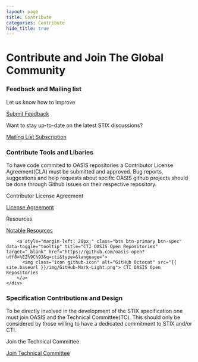 ```yaml
---
layout: page
title: Contribute
categories: Contribute
hide_title: true
---
```


Contribute and Join The Global Community
===================================================

### Feedback and Mailing list

<div class="row">
  <div class="col-md-4 info-box well pull-left">
    <div>
      <p>Let us know how to improve</p>
      <a class="btn btn-primary btn-spec" data-toggle="tooltip" title="Feedback" target="_blank" href="https://www.oasis-open.org/committees/comments/index.php?wg_abbrev=cti"> 
        <span class="glyphicon glyphicon-comment"></span> Submit Feedback
      </a>
    </div>
  </div>

  <div class="info-box well pull-left">
    <p>Want to stay up-to-date on the latest STIX discussions?</p>
      <div>
        <a class="btn btn-primary btn-spec" data-toggle="tooltip" title="Mailing List" target="_blank" href="https://www.oasis-open.org/policies-guidelines/mailing-lists"> 
          <span class="glyphicon glyphicon-envelope"></span> Mailing List Subscription
        </a>
      </div>
  </div>
</div>

### Contribute Tools and Libaries

To have code commited to OASIS repositories a Contributor License Agreement(CLA) must be submitted and approved.
Bug reports, suggestions and help requests about spcific OASIS github projects should be done through Github issues on their respective repository.

<div class="row">
  <div class="col-md-4 info-box well pull-left">
    <p>Contributor License Agreement</p>
    <div>
        <a class="btn btn-primary btn-spec" data-toggle="tooltip" title="Contributor License Agreement" target="_blank" href="https://www.oasis-open.org/resources/open-repositories/cla"> 
          <span class="glyphicon glyphicon-th-list"></span> License Agreement
        </a>
    </div>
  </div>

  <div class="col-md-6 info-box well pull-left">
    <p>Resources</p>
    <div>
        <a class="btn btn-primary btn-spec" data-toggle="tooltip" title="Notable Resources" href="{{ site.baseurl }}/resources"> 
          <span class="glyphicon glyphicon-th-list"></span> Notable Resources
        </a>

        <a style="margin-left: 20px;" class="btn btn-primary btn-spec" data-toggle="tooltip" title="CTI OASIS Open Repositories" target="_blank" href="https://github.com/oasis-open?utf8=%E2%9C%93&q=cti&type=&language="> 
          <img class="icon github-icon" alt="GitHub Octocat" src="{{ site.baseurl }}/img/GitHub-Mark-Light.png"> CTI OASIS Open Repositories
        </a>
    </div>
  </div>
</div>

### Specification Contributions and Design

To be directly involved in the development of the STIX specification one must join OASIS and the Technical Committee(TC). This should only be considered by those willing to have a dedicated commitment to STIX and/or CTI.

<div class="row"> 
  <div class="col-md-6 info-box well pull-left">
    <div>
      <p>Join the Technical Committee</p>
      <a class="btn btn-primary btn-spec" data-toggle="tooltip" title="Join Technical Committee" target="_blank" href="https://www.oasis-open.org/join"> 
            <span class="glyphicon glyphicon-envelope"></span> Join Technical Committee
          </a>
    </div>
  </div>
</div>